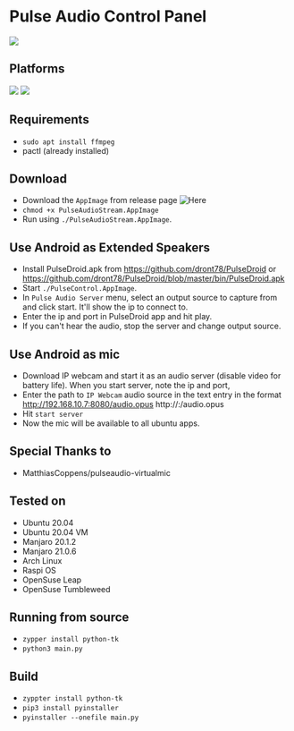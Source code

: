# Pulse Audio Control Panel
![](https://img.shields.io/github/v/release/noob-max-ai/pulse-audio-stream)

## Platforms
![](https://img.shields.io/badge/Ubuntu-E95420?style=for-the-badge&logo=ubuntu&logoColor=white)
![](https://img.shields.io/badge/Arch_Linux-1793D1?style=for-the-badge&logo=arch-linux&logoColor=white)
## Requirements
* `sudo apt install ffmpeg`
* pactl (already installed)


## Download 
* Download the `AppImage` from release page
 ![Here](https://github.com/noob-max-ai/pulse-audio-stream/releases/tag/0.6)
* `chmod +x PulseAudioStream.AppImage`
* Run using `./PulseAudioStream.AppImage`.


## Use Android as Extended Speakers
* Install PulseDroid.apk from https://github.com/dront78/PulseDroid
  or 
  https://github.com/dront78/PulseDroid/blob/master/bin/PulseDroid.apk
* Start `./PulseControl.AppImage`. 
* In `Pulse Audio Server` menu, select an output source to capture from and
  click start. It'll show the ip to connect to.
* Enter the ip and port in PulseDroid app and hit play.
* If you can't hear the audio, stop the server and change output source.


## Use Android as mic

* Download IP webcam and start it as an audio server (disable video for battery life).
  When you start server, note the ip and port,
* Enter the path to `IP Webcam` audio source in the text entry in the format
  http://192.168.10.7:8080/audio.opus
  http://<ip address>:<port>/audio.opus
* Hit `start server` 
* Now the mic will be available to all ubuntu apps.
 
## Special Thanks to
* MatthiasCoppens/pulseaudio-virtualmic 

## Tested on 
* Ubuntu 20.04
* Ubuntu 20.04 VM
* Manjaro 20.1.2
* Manjaro 21.0.6
* Arch Linux
* Raspi OS
* OpenSuse Leap
* OpenSuse Tumbleweed

## Running from source
* `zypper install python-tk`
* `python3 main.py`
 
 
## Build
* `zyppter install python-tk`
* `pip3 install pyinstaller`
* `pyinstaller --onefile main.py`
